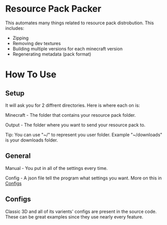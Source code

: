 # Resource Pack Packer
This automates many things related to resource pack distrobution. This includes:
- Zipping
- Removing dev textures
- Building multiple versions for each minecraft version
- Regenerating metadata (pack format)

# How To Use
## Setup
It will ask you for 2 diffrent directories. Here is where each on is:

Minecraft - The folder that contains your resource pack folder.

Output - The folder where you want to send your resource pack to.

Tip: You can use "~/" to represent you user folder. Example "~/downloads" is your downloads folder.


## General
Manual - You put in all of the settings every time.

Config - A json file tell the program what settings you want. More on this in [Configs](Config)


## Configs
Classic 3D and all of its varients' configs are present in the source code. These can be great examples since they use nearly every feature.
